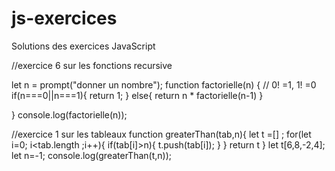 # js-exercices
Solutions des exercices JavaScript

//exercice 6 sur les fonctions recursive

let n  = prompt("donner un nombre");
function factorielle(n) {
    // 0! =1, 1! =0   
    if(n===0||n===1){
  return 1;
   }
   else{ 
    return n * factorielle(n-1)
   }
       
}
 console.log(factorielle(n));





 //exercice 1 sur les tableaux
 function greaterThan(tab,n){
    let t =[] ;
    for(let i=0; i<tab.length ;i++){
        if(tab[i]>n){
            t.push(tab[i]);
        }
    }
    return t
 }
 let t[6,8,-2,4];
 let n=-1;
 console.log(greaterThan(t,n));



